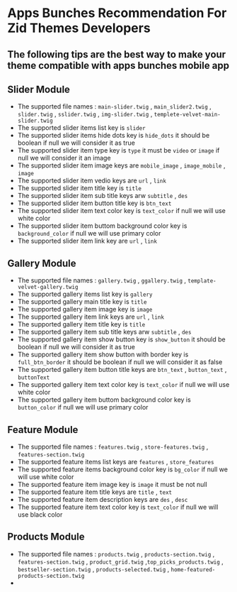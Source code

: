 # Apps Bunches Recommendation For Zid Themes Developers

## The following tips are the best way to make your theme compatible with apps bunches mobile app

## Slider Module
* The supported file names : ```main-slider.twig``` , ```main_slider2.twig``` , ```slider.twig``` , ```sslider.twig``` , ```img-slider.twig``` , ```templete-velvet-main-slider.twig```
* The supported slider items list key is ```slider```
* The supported slider items hide dots key is ```hide_dots``` it should be boolean if null we will consider it as true
* The supported slider item type key is ```type``` it must be ```video``` or ```image``` if null we will consider it an image
* The supported slider item image keys are ```mobile_image``` , ```image_mobile``` , ```image```
* The supported slider item vedio keys are ```url``` , ```link```
* The supported slider item title key is ```title```
* The supported slider item sub title keys arw ```subtitle``` , ```des```
* The supported slider item button title key is ```btn_text```
* The supported slider item text color key is ```text_color``` if null we will use white color
* The supported slider item buttom background color key is ```background_color``` if null we will use primary color
* The supported slider item link key are ```url``` , ```link```

## Gallery Module
* The supported file names : ```gallery.twig``` , ```ggallery.twig``` , ```template-velvet-gallery.twig```
* The supported gallery items list key is ```gallery```
* The supported gallery main title key is ```title```
* The supported gallery item image key is ```image```
* The supported gallery item link keys are ```url``` , ```link```
* The supported gallery item title key is ```title```
* The supported gallery item sub title keys arw ```subtitle``` , ```des```
* The supported gallery item show button key is ```show_button``` it should be boolean if null we will consider it as true
* The supported gallery item show button with border key is ```full_btn_border``` it should be boolean if null we will consider it as false
* The supported gallery item button title keys are ```btn_text``` , ```button_text``` , ```buttonText```
* The supported gallery item text color key is ```text_color``` if null we will use white color
* The supported gallery item buttom background color key is ```button_color``` if null we will use primary color

## Feature Module
* The supported file names : ```features.twig``` , ```store-features.twig``` , ```features-section.twig```
* The supported feature items list keys are ```features``` , ```store_features```
* The supported feature items background color key is ```bg_color``` if null we will use white color
* The supported feature item image key is ```image``` it must be not null
* The supported feature item title keys are ```title``` , ```text```
* The supported feature item description keys are ```des``` , ```desc```
* The supported feature item text color key is ```text_color``` if null we will use black color

## Products Module
* The supported file names : ```products.twig``` , ```products-section.twig``` , ```features-section.twig``` , ```product_grid.twig``` ,```top_picks_products.twig``` , ```bestseller-section.twig``` , ```products-selected.twig``` , ```home-featured-products-section.twig```
* 




